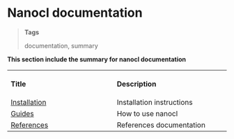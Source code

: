 <h1 id="nxtmdoc-meta-title">Nanocl documentation</h1>

<blockquote class="tags">
 <strong>Tags</strong>
 <p id="nxtmdoc-meta-keywords">
  documentation, summary
 </p>
</blockquote>

<strong id="nxtmdoc-meta-description">
This section include the summary for nanocl documentation
</strong>

<table>
  <tr>
    <th align="left">
      <img width="441" height="1">
      <p>Title</p>
    </th>
    <th align="left">
      <img width="441" height="1">
      <p>Description</p>
    </th>
  </tr>
  <tr>
    <td>
      <a href="./installation/">Installation</a>
    </td>
    <td>
      Installation instructions
    </td>
  </tr>
    <tr>
    <td>
      <a href="./guides/">Guides</a>
    </td>
    <td>
      How to use nanocl
    </td>
  </tr>
  <tr>
    <td>
      <a href="./references/">References</a>
    </td>
    <td>
      References documentation
    </td>
  </tr>
</table>
